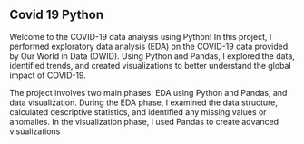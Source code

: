 ## Covid 19 Python

Welcome to the COVID-19 data analysis using Python! In this project, I performed exploratory data analysis (EDA) on the COVID-19 data provided by Our World in Data (OWID). 
Using Python and Pandas, I explored the data, identified trends, and created visualizations to better understand the global impact of COVID-19.

The project involves two main phases: EDA using Python and Pandas, and data visualization. During the EDA phase, I examined the data structure, calculated descriptive statistics, and identified any missing values or anomalies. 
In the visualization phase, I used Pandas to create advanced visualizations
